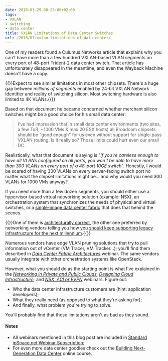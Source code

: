 ```yaml
---
date: 2018-03-29 08:25:00+02:00
tags:
- VXLAN
- switching
- data center
title: VXLAN Limitations of Data Center Switches
url: /2018/03/vxlan-limitations-of-data-center/
---
```

One of my readers found a Culumus Networks article that explains why you can't have more than a few hundred VXLAN-based VLAN segments on every port of 48-port Trident-2 data center switch. That article has unfortunately disappeared in the meantime, and even the Wayback Machine doesn't have a copy.

{{<note warn>}}Expect to see similar limitations in most other chipsets. There's a huge gap between *millions of segments* enabled by 24-bit VXLAN Network Identifier and reality of switching silicon. Most switching hardware is also limited to 4K VLANs.{{</note>}}
<!--more-->
Based on that document he became concerned whether merchant silicon switches might be a good choice for his small data center:

> I've had impression that in small data center environments (two sites, a few ToR, \~1000 VMs & max 20 ESX hosts) all Broadcom chipsets should be "good enough" for us even without support for single-pass VXLAN routing. Is it really so? Those limits could hurt even our small DC.

Realistically, what that document is saying is \"*if you\'re careless enough to have all VLANs configured on all ports, you won\'t be able to have more than 300 VLANs on every port of a 48-port 10GE switch*\". Honestly, I would be scared of having 300 VLANs on every server-facing switch port no matter what the chipset limitations might be\... and why would you need 300 VLANs for 1000 VMs anyway?

If you need more than a few dozen segments, you should either use a hypervisor-based virtual networking solution (example: NSX), an orchestration system that synchronizes the needs of physical and virtual switches, or a [single-image data center fabric](/2018/02/single-image-systems-or-automated/) that does that behind the scenes.

{{<note info>}}One of them is [architecturally correct](/2011/05/complexity-belongs-to-network-edge/), the other one preferred by networking vendors telling you how you [should keep supporting legacy infrastructure for the next millennium](/2013/06/network-virtualization-and-spaghetti/).{{</note>}}

Numerous vendors have edge VLAN pruning solutions that try to pull information out of vCenter (VM Tracer, VM Tracker\...); you'll find them described in [*Data Center Fabric Architectures*](http://www.ipspace.net/Data_Center_Fabrics) webinar. The same vendors usually integrate with other orchestration systems like OpenStack.

However, what you should do as the starting point is what I\'ve explained in the [*Networking in Private and Public Clouds*](http://www.ipspace.net/Networking_in_Private_and_Public_Clouds)*,* [*Designing Cloud Infrastructure*](http://www.ipspace.net/Designing_Private_Cloud_Infrastructure)*,* and [*NSX, ACI or EVPN*](http://www.ipspace.net/VMware_NSX,_Cisco_ACI_or_Standard-Based_EVPN) webinars. Figure out:

-   Who the data center infrastructure customers are (hint: application developers);
-   What they really need (as opposed to what they\'re asking for);
-   And finally, what problem you're trying to solve.

You'll probably find that those limitations aren't as bad as they sound.

#### Notes

-   All webinars mentioned in this blog post are included in [Standard ipSpace.net Webinar Subscription](http://www.ipspace.net/Subscription);
-   For even more data center goodies check out the [Building Next-Generation Data Center](http://www.ipspace.net/Building_Next-Generation_Data_Center) online course.
